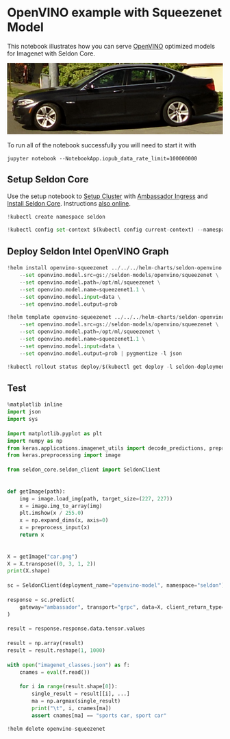 # OpenVINO example with Squeezenet Model

This notebook illustrates how you can serve [OpenVINO](https://software.intel.com/en-us/openvino-toolkit) optimized models for Imagenet with Seldon Core.

![car](../images/car.png)

   
To run all of the notebook successfully you will need to start it with
```
jupyter notebook --NotebookApp.iopub_data_rate_limit=100000000
```

## Setup Seldon Core

Use the setup notebook to [Setup Cluster](../notebooks/seldon-core-setup.md#setup-cluster) with [Ambassador Ingress](../notebooks/seldon-core-setup.md#ambassador) and [Install Seldon Core](../notebooks/seldon-core-setup.md#Install-Seldon-Core). Instructions [also online](../notebooks/seldon-core-setup.md).


```python
!kubectl create namespace seldon
```


```python
!kubectl config set-context $(kubectl config current-context) --namespace=seldon
```

## Deploy Seldon Intel OpenVINO Graph


```python
!helm install openvino-squeezenet ../../../helm-charts/seldon-openvino \
    --set openvino.model.src=gs://seldon-models/openvino/squeezenet \
    --set openvino.model.path=/opt/ml/squeezenet \
    --set openvino.model.name=squeezenet1.1 \
    --set openvino.model.input=data \
    --set openvino.model.output=prob 
```


```python
!helm template openvino-squeezenet ../../../helm-charts/seldon-openvino \
    --set openvino.model.src=gs://seldon-models/openvino/squeezenet \
    --set openvino.model.path=/opt/ml/squeezenet \
    --set openvino.model.name=squeezenet1.1 \
    --set openvino.model.input=data \
    --set openvino.model.output=prob | pygmentize -l json
```


```python
!kubectl rollout status deploy/$(kubectl get deploy -l seldon-deployment-id=openvino-model -o jsonpath='{.items[0].metadata.name}')
```

## Test



```python
%matplotlib inline
import json
import sys

import matplotlib.pyplot as plt
import numpy as np
from keras.applications.imagenet_utils import decode_predictions, preprocess_input
from keras.preprocessing import image

from seldon_core.seldon_client import SeldonClient


def getImage(path):
    img = image.load_img(path, target_size=(227, 227))
    x = image.img_to_array(img)
    plt.imshow(x / 255.0)
    x = np.expand_dims(x, axis=0)
    x = preprocess_input(x)
    return x


X = getImage("car.png")
X = X.transpose((0, 3, 1, 2))
print(X.shape)

sc = SeldonClient(deployment_name="openvino-model", namespace="seldon")

response = sc.predict(
    gateway="ambassador", transport="grpc", data=X, client_return_type="proto"
)

result = response.response.data.tensor.values

result = np.array(result)
result = result.reshape(1, 1000)

with open("imagenet_classes.json") as f:
    cnames = eval(f.read())

    for i in range(result.shape[0]):
        single_result = result[[i], ...]
        ma = np.argmax(single_result)
        print("\t", i, cnames[ma])
        assert cnames[ma] == "sports car, sport car"
```


```python
!helm delete openvino-squeezenet
```


```python

```
